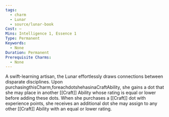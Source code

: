 ```yaml
---
tags:
  - charm
  - Lunar
  - source/lunar-book
Cost: —
Mins: Intelligence 1, Essence 1
Type: Permanent
Keywords:
  - None
Duration: Permanent
Prerequisite Charms:
  - None
---
```

A swift-learning artisan, the Lunar effortlessly draws connections between disparate disciplines. Upon purchasingthisCharm,foreachdotshehasinaCraftAbility, she gains a dot that she may place in another [[Craft]] Ability whose rating is equal or lower before adding these dots. When she purchases a [[Craft]] dot with experience points, she receives an additional dot she may assign to any other [[Craft]] Ability with an equal or lower rating.
